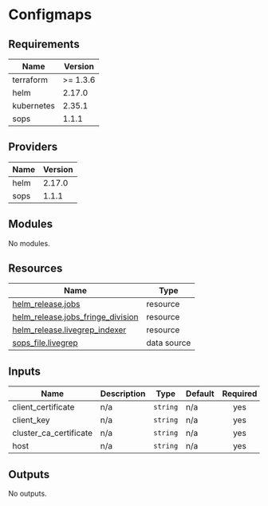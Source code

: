 # Configmaps


<!-- BEGIN_TF_DOCS -->
## Requirements

| Name | Version |
|------|---------|
| terraform | >= 1.3.6 |
| helm | 2.17.0 |
| kubernetes | 2.35.1 |
| sops | 1.1.1 |

## Providers

| Name | Version |
|------|---------|
| helm | 2.17.0 |
| sops | 1.1.1 |

## Modules

No modules.

## Resources

| Name | Type |
|------|------|
| [helm_release.jobs](https://registry.terraform.io/providers/hashicorp/helm/2.17.0/docs/resources/release) | resource |
| [helm_release.jobs_fringe_division](https://registry.terraform.io/providers/hashicorp/helm/2.17.0/docs/resources/release) | resource |
| [helm_release.livegrep_indexer](https://registry.terraform.io/providers/hashicorp/helm/2.17.0/docs/resources/release) | resource |
| [sops_file.livegrep](https://registry.terraform.io/providers/carlpett/sops/1.1.1/docs/data-sources/file) | data source |

## Inputs

| Name | Description | Type | Default | Required |
|------|-------------|------|---------|:--------:|
| client\_certificate | n/a | `string` | n/a | yes |
| client\_key | n/a | `string` | n/a | yes |
| cluster\_ca\_certificate | n/a | `string` | n/a | yes |
| host | n/a | `string` | n/a | yes |

## Outputs

No outputs.
<!-- END_TF_DOCS -->
